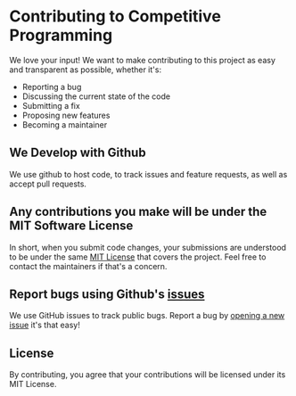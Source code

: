 # Contributing to Competitive Programming
We love your input! We want to make contributing to this project as easy and transparent as possible, whether it's:

- Reporting a bug
- Discussing the current state of the code
- Submitting a fix
- Proposing new features
- Becoming a maintainer

## We Develop with Github
We use github to host code, to track issues and feature requests, as well as accept pull requests.

## Any contributions you make will be under the MIT Software License
In short, when you submit code changes, your submissions are understood to be under the same [MIT License](http://choosealicense.com/licenses/mit/) that covers the project. Feel free to contact the maintainers if that's a concern.

## Report bugs using Github's [issues](https://github.com/suyash-chavan/Competitive-Programming/issues)
We use GitHub issues to track public bugs. Report a bug by [opening a new issue](https://github.com/suyash-chavan/Competitive-Programming/issues/new/) it's that easy!

## License
By contributing, you agree that your contributions will be licensed under its MIT License.
